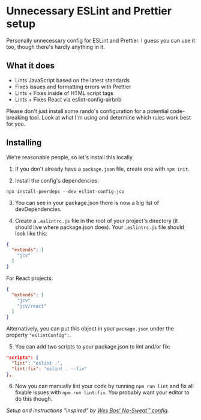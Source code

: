 # Unnecessary ESLint and Prettier setup
Personally unnecessary config for ESLint and Prettier. I guess you can use it too, though there's hardly anything in it.

## What it does
* Lints JavaScript based on the latest standards
* Fixes issues and formatting errors with Prettier
* Lints + Fixes inside of HTML script tags
* Lints + Fixes React via eslint-config-airbnb

Please don't just install some rando's configuration for a potential code-breaking tool. Look at what I'm using and determine which rules work best for you.

## Installing
We're reasonable people, so let's install this locally.

1. If you don't already have a `package.json` file, create one with `npm init`.

2. Install the config's dependencies:

```
npx install-peerdeps --dev eslint-config-jcv
```

3. You can see in your package.json there is now a big list of devDependencies.

4. Create a `.eslintrc.js` file in the root of your project's directory (it should live where package.json does). Your `.eslintrc.js` file should look like this:

```json
{
  "extends": [
    "jcv"
  ]
}
```

For React projects:
```json
{
  "extends": [
    "jcv"
    "jcv/react"
  ]
}
```

Alternatively, you can put this object in your `package.json` under the property `"eslintConfig":`.

5. You can add two scripts to your package.json to lint and/or fix:

```json
"scripts": {
  "lint": "eslint .",
  "lint:fix": "eslint . --fix"
},
```

6. Now you can manually lint your code by running `npm run lint` and fix all fixable issues with `npm run lint:fix`. You probably want your editor to do this though.


_Setup and instructions "inspired" by [Wes Bos' No-Sweat™ config](https://github.com/wesbos/eslint-config-wesbos/)._